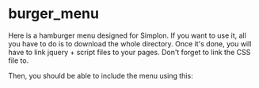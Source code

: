 # burger_menu

Here is a hamburger menu designed for Simplon.
If you want to use it, all you have to do is to download the whole directory. Once it's done, you will have to link jquery + script files to your pages.
Don't forget to link the CSS file to.

Then, you should be able to include the menu using this:

<?php include index.php ?>
